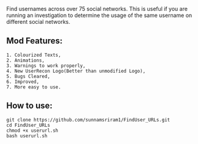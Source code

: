 Find usernames across over 75 social networks.
This is useful if you are running an investigation to determine the usage of the same username on different social networks.

## Mod Features:
```
1. Colourized Texts,
2. Animations,
3. Warnings to work properly,
4. New UserRecon Logo(Better than unmodified Logo),
5. Bugs Cleared,
6. Improved,
7. More easy to use.
```

## How to use:
```
git clone https://github.com/sunnamsriram1/FindUser_URLs.git
cd FindUser_URLs
chmod +x userurl.sh
bash userurl.sh
```

